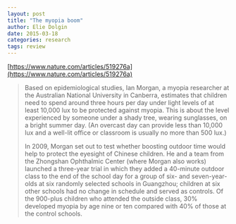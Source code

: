 ```yaml
---
layout: post
title: "The myopia boom"
author: Elie Dolgin
date: 2015-03-18
categories: research
tags: review
---
```


[https://www.nature.com/articles/519276a](https://www.nature.com/articles/519276a)

> Based on epidemiological studies, Ian Morgan, a myopia researcher at the Australian National University in Canberra, estimates that children need to spend around three hours per day under light levels of at least 10,000 lux to be protected against myopia. This is about the level experienced by someone under a shady tree, wearing sunglasses, on a bright summer day. (An overcast day can provide less than 10,000 lux and a well-lit office or classroom is usually no more than 500 lux.)
>
> In 2009, Morgan set out to test whether boosting outdoor time would help to protect the eyesight of Chinese children. He and a team from the Zhongshan Ophthalmic Center (where Morgan also works) launched a three-year trial in which they added a 40-minute outdoor class to the end of the school day for a group of six- and seven-year-olds at six randomly selected schools in Guangzhou; children at six other schools had no change in schedule and served as controls. Of the 900-plus children who attended the outside class, 30% developed myopia by age nine or ten compared with 40% of those at the control schools. 

